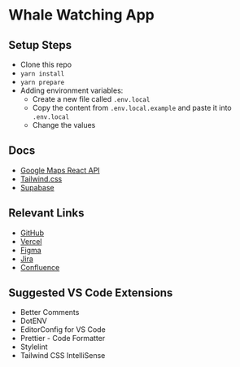 # Whale Watching App

## Setup Steps

- Clone this repo
- `yarn install`
- `yarn prepare`
- Adding environment variables:
  - Create a new file called `.env.local`
  - Copy the content from `.env.local.example` and paste it into `.env.local`
  - Change the values

## Docs

- [Google Maps React API](https://react-google-maps-api-docs.netlify.app)
- [Tailwind.css](https://tailwindcss.com/)
- [Supabase](https://supabase.io/docs)

## Relevant Links

- [GitHub](https://github.com/studio-modular/migaloo)
- [Vercel](https://migaloo.vercel.app)
- [Figma](https://www.figma.com/file/TnKcoDryeOl5iudXJ1PQjq/fintech?node-id=0%3A1)
- [Jira](https://studio-modular.atlassian.net/jira/software/projects/WHAL/boards/2)
- [Confluence](https://studio-modular.atlassian.net/wiki/spaces/WHAL/pages)

## Suggested VS Code Extensions

- Better Comments
- DotENV
- EditorConfig for VS Code
- Prettier - Code Formatter
- Stylelint
- Tailwind CSS IntelliSense
